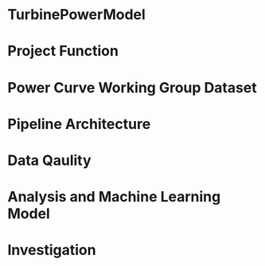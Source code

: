 # TurbinePowerModel

# Project Function

# Power Curve Working Group Dataset

# Pipeline Architecture

# Data Qaulity

# Analysis and Machine Learning Model

# Investigation
